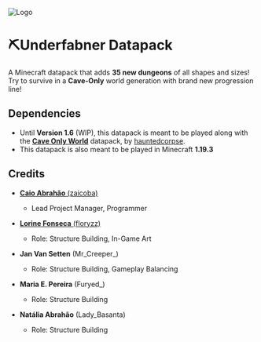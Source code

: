 
![Logo](https://media.discordapp.net/attachments/1135962174544691365/1232135796660637817/fabner-underneath-logo.png?ex=66285b61&is=662709e1&hm=cfe54015ff2cb227943ae440d2307aea0865fd252965ea46ac3fd776091b82d7&=&format=webp&quality=lossless)


# ⛏Underfabner Datapack

A Minecraft datapack that adds **35 new dungeons** of all shapes and sizes! \
Try to survive in a **Cave-Only** world generation with brand new progression line!


## Dependencies

- Until **Version 1.6** (WIP), this datapack is meant to be played along with the [**Cave Only World**](https://www.planetminecraft.com/data-pack/cave-only-world/) datapack, by [hauntedcorpse](https://www.fiverr.com/hauntedcorpse?source=order_page_user_stamp_link).
- This datapack is also meant to be played in Minecraft **1.19.3**

## Credits

- [**Caio Abrahão** (zaicoba)](https://github.com/caioabrahao)
  - Lead Project Manager, Programmer

- [**Lorine Fonseca** (floryzz)](https://github.com/lorinefonseca)
  - Role: Structure Building, In-Game Art

- **Jan Van Setten** (Mr_Creeper_)
  - Role: Structure Building,  Gameplay Balancing

- **Maria E. Pereira** (Furyed_)
  - Role: Structure Building

- **Natália Abrahão** (Lady_Basanta)
  - Role: Structure Building
